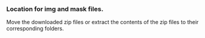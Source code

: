 ### Location for img and mask files.

Move the downloaded zip files or extract the contents of the zip files to their corresponding folders.
